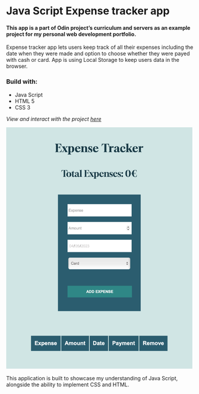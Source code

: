 
# Java Script Expense tracker app

#### This app is a part of Odin project’s curriculum and servers as an example project for my personal web development portfolio. 

Expense tracker app lets users keep track of all their expenses including the date when they were made and option to choose whether they were payed with cash or card. App is using Local Storage to keep users data in the browser. 

### Build with:

- Java Script
- HTML 5
- CSS 3

*View and interact with the project [here](https://maarbay.github.io/expense-tracker-app)*

![Image](preview.png)




This application is built to showcase my understanding of Java Script, alongside the ability to implement CSS and HTML. 
